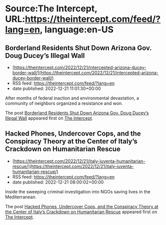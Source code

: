 # Source:The Intercept, URL:https://theintercept.com/feed/?lang=en, language:en-US

## Borderland Residents Shut Down Arizona Gov. Doug Ducey’s Illegal Wall
 - [https://theintercept.com/2022/12/21/intercepted-arizona-ducey-border-wall/](https://theintercept.com/2022/12/21/intercepted-arizona-ducey-border-wall/)
 - RSS feed: https://theintercept.com/feed/?lang=en
 - date published: 2022-12-21 11:01:30+00:00

<p>After months of federal inaction and environmental devastation, a community of neighbors organized a resistance and won.</p>
<p>The post <a href="https://theintercept.com/2022/12/21/intercepted-arizona-ducey-border-wall/" rel="nofollow">Borderland Residents Shut Down Arizona Gov. Doug Ducey’s Illegal Wall</a> appeared first on <a href="https://theintercept.com" rel="nofollow">The Intercept</a>.</p>

## Hacked Phones, Undercover Cops, and the Conspiracy Theory at the Center of Italy’s Crackdown on Humanitarian Rescue
 - [https://theintercept.com/2022/12/21/italy-iuventa-humanitarian-rescue/](https://theintercept.com/2022/12/21/italy-iuventa-humanitarian-rescue/)
 - RSS feed: https://theintercept.com/feed/?lang=en
 - date published: 2022-12-21 08:00:02+00:00

<p>Inside the sweeping criminal investigation into NGOs saving lives in the Mediterranean.</p>
<p>The post <a href="https://theintercept.com/2022/12/21/italy-iuventa-humanitarian-rescue/" rel="nofollow">Hacked Phones, Undercover Cops, and the Conspiracy Theory at the Center of Italy’s Crackdown on Humanitarian Rescue</a> appeared first on <a href="https://theintercept.com" rel="nofollow">The Intercept</a>.</p>

